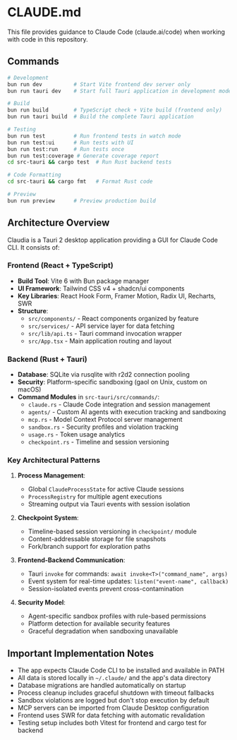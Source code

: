 # CLAUDE.md

This file provides guidance to Claude Code (claude.ai/code) when working with code in this repository.

## Commands

```bash
# Development
bun run dev          # Start Vite frontend dev server only
bun run tauri dev    # Start full Tauri application in development mode

# Build
bun run build        # TypeScript check + Vite build (frontend only)
bun run tauri build  # Build the complete Tauri application

# Testing
bun run test         # Run frontend tests in watch mode
bun run test:ui      # Run tests with UI
bun run test:run     # Run tests once
bun run test:coverage # Generate coverage report
cd src-tauri && cargo test  # Run Rust backend tests

# Code Formatting
cd src-tauri && cargo fmt   # Format Rust code

# Preview
bun run preview      # Preview production build
```

## Architecture Overview

Claudia is a Tauri 2 desktop application providing a GUI for Claude Code CLI. It consists of:

### Frontend (React + TypeScript)
- **Build Tool**: Vite 6 with Bun package manager
- **UI Framework**: Tailwind CSS v4 + shadcn/ui components
- **Key Libraries**: React Hook Form, Framer Motion, Radix UI, Recharts, SWR
- **Structure**:
  - `src/components/` - React components organized by feature
  - `src/services/` - API service layer for data fetching
  - `src/lib/api.ts` - Tauri command invocation wrapper
  - `src/App.tsx` - Main application routing and layout

### Backend (Rust + Tauri)
- **Database**: SQLite via rusqlite with r2d2 connection pooling
- **Security**: Platform-specific sandboxing (gaol on Unix, custom on macOS)
- **Command Modules** in `src-tauri/src/commands/`:
  - `claude.rs` - Claude Code integration and session management
  - `agents/` - Custom AI agents with execution tracking and sandboxing
  - `mcp.rs` - Model Context Protocol server management
  - `sandbox.rs` - Security profiles and violation tracking
  - `usage.rs` - Token usage analytics
  - `checkpoint.rs` - Timeline and session versioning

### Key Architectural Patterns

1. **Process Management**: 
   - Global `ClaudeProcessState` for active Claude sessions
   - `ProcessRegistry` for multiple agent executions
   - Streaming output via Tauri events with session isolation

2. **Checkpoint System**:
   - Timeline-based session versioning in `checkpoint/` module
   - Content-addressable storage for file snapshots
   - Fork/branch support for exploration paths

3. **Frontend-Backend Communication**:
   - Tauri `invoke` for commands: `await invoke<T>("command_name", args)`
   - Event system for real-time updates: `listen("event-name", callback)`
   - Session-isolated events prevent cross-contamination

4. **Security Model**:
   - Agent-specific sandbox profiles with rule-based permissions
   - Platform detection for available security features
   - Graceful degradation when sandboxing unavailable

## Important Implementation Notes

- The app expects Claude Code CLI to be installed and available in PATH
- All data is stored locally in `~/.claude/` and the app's data directory
- Database migrations are handled automatically on startup
- Process cleanup includes graceful shutdown with timeout fallbacks
- Sandbox violations are logged but don't stop execution by default
- MCP servers can be imported from Claude Desktop configuration
- Frontend uses SWR for data fetching with automatic revalidation
- Testing setup includes both Vitest for frontend and cargo test for backend